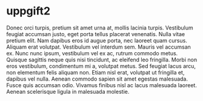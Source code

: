 # uppgift2
Donec orci turpis, pretium sit amet urna at, mollis lacinia turpis. Vestibulum feugiat accumsan justo, eget porta tellus placerat venenatis. Nulla vitae pretium elit. Nam dapibus eros id augue porta, nec laoreet quam cursus. Aliquam erat volutpat. Vestibulum vel interdum sem. Mauris vel accumsan ex. Nunc nunc ipsum, vestibulum vel ex ac, rutrum commodo metus. Quisque sagittis neque quis nisi tincidunt, ac eleifend leo fringilla. Morbi non eros vestibulum, condimentum mi a, volutpat metus. Sed feugiat lacus arcu, non elementum felis aliquam non. Etiam nisl erat, volutpat ut fringilla et, dapibus vel nulla. Aenean commodo sapien sit amet egestas malesuada. Fusce quis accumsan odio. Vivamus finibus nisl ac lacus malesuada laoreet. Aenean scelerisque ligula in malesuada molestie.
